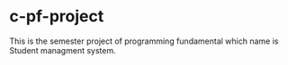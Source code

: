 # c-pf-project
This is the semester project of programming fundamental which name is Student managment system. 
